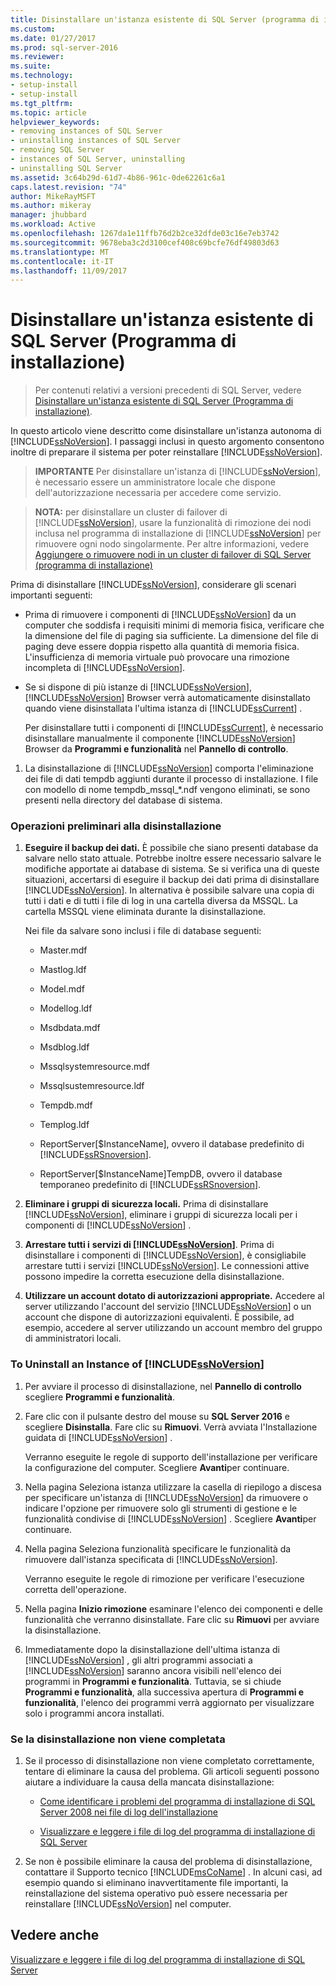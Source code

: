 ```yaml
---
title: Disinstallare un'istanza esistente di SQL Server (programma di installazione) | Microsoft Docs
ms.custom: 
ms.date: 01/27/2017
ms.prod: sql-server-2016
ms.reviewer: 
ms.suite: 
ms.technology:
- setup-install
- setup-install
ms.tgt_pltfrm: 
ms.topic: article
helpviewer_keywords:
- removing instances of SQL Server
- uninstalling instances of SQL Server
- removing SQL Server
- instances of SQL Server, uninstalling
- uninstalling SQL Server
ms.assetid: 3c64b29d-61d7-4b86-961c-0de62261c6a1
caps.latest.revision: "74"
author: MikeRayMSFT
ms.author: mikeray
manager: jhubbard
ms.workload: Active
ms.openlocfilehash: 1267da1e11ffb76d2b2ce32dfde03c16e7eb3742
ms.sourcegitcommit: 9678eba3c2d3100cef408c69bcfe76df49803d63
ms.translationtype: MT
ms.contentlocale: it-IT
ms.lasthandoff: 11/09/2017
---
```

# <a name="uninstall-an-existing-instance-of-sql-server-setup"></a>Disinstallare un'istanza esistente di SQL Server (Programma di installazione)

 > Per contenuti relativi a versioni precedenti di SQL Server, vedere [Disinstallare un'istanza esistente di SQL Server (Programma di installazione)](https://msdn.microsoft.com/en-US/library/ms143412(SQL.120).aspx).

  In questo articolo viene descritto come disinstallare un'istanza autonoma di [!INCLUDE[ssNoVersion](../../includes/ssnoversion-md.md)]. I passaggi inclusi in questo argomento consentono inoltre di preparare il sistema per poter reinstallare [!INCLUDE[ssNoVersion](../../includes/ssnoversion-md.md)].  
  
>**IMPORTANTE** Per disinstallare un'istanza di [!INCLUDE[ssNoVersion](../../includes/ssnoversion-md.md)], è necessario essere un amministratore locale che dispone dell'autorizzazione necessaria per accedere come servizio.  
  
> **NOTA:** per disinstallare un cluster di failover di [!INCLUDE[ssNoVersion](../../includes/ssnoversion-md.md)], usare la funzionalità di rimozione dei nodi inclusa nel programma di installazione di [!INCLUDE[ssNoVersion](../../includes/ssnoversion-md.md)] per rimuovere ogni nodo singolarmente. Per altre informazioni, vedere [Aggiungere o rimuovere nodi in un cluster di failover di SQL Server &#40;programma di installazione&#41;](../../sql-server/failover-clusters/install/add-or-remove-nodes-in-a-sql-server-failover-cluster-setup.md)  
  
 Prima di disinstallare [!INCLUDE[ssNoVersion](../../includes/ssnoversion-md.md)], considerare gli scenari importanti seguenti:  
  
-   Prima di rimuovere i componenti di [!INCLUDE[ssNoVersion](../../includes/ssnoversion-md.md)] da un computer che soddisfa i requisiti minimi di memoria fisica, verificare che la dimensione del file di paging sia sufficiente. La dimensione del file di paging deve essere doppia rispetto alla quantità di memoria fisica. L'insufficienza di memoria virtuale può provocare una rimozione incompleta di [!INCLUDE[ssNoVersion](../../includes/ssnoversion-md.md)].  
  
-   Se si dispone di più istanze di [!INCLUDE[ssNoVersion](../../includes/ssnoversion-md.md)], [!INCLUDE[ssNoVersion](../../includes/ssnoversion-md.md)] Browser verrà automaticamente disinstallato quando viene disinstallata l'ultima istanza di [!INCLUDE[ssCurrent](../../includes/sscurrent-md.md)] .  
  
     Per disinstallare tutti i componenti di [!INCLUDE[ssCurrent](../../includes/sscurrent-md.md)], è necessario disinstallare manualmente il componente [!INCLUDE[ssNoVersion](../../includes/ssnoversion-md.md)] Browser da **Programmi e funzionalità** nel **Pannello di controllo**.  
  
1.  La disinstallazione di [!INCLUDE[ssNoVersion](../../includes/ssnoversion-md.md)] comporta l'eliminazione dei file di dati tempdb aggiunti durante il processo di installazione. I file con modello di nome tempdb_mssql_*.ndf vengono eliminati, se sono presenti nella directory del database di sistema.  
  
### <a name="before-you-uninstall"></a>Operazioni preliminari alla disinstallazione  
  
1.  **Eseguire il backup dei dati.** È possibile che siano presenti database da salvare nello stato attuale. Potrebbe inoltre essere necessario salvare le modifiche apportate ai database di sistema. Se si verifica una di queste situazioni, accertarsi di eseguire il backup dei dati prima di disinstallare [!INCLUDE[ssNoVersion](../../includes/ssnoversion-md.md)]. In alternativa è possibile salvare una copia di tutti i dati e di tutti i file di log in una cartella diversa da MSSQL. La cartella MSSQL viene eliminata durante la disinstallazione.  
  
     Nei file da salvare sono inclusi i file di database seguenti:  
  
    -   Master.mdf  
  
    -   Mastlog.ldf  
  
    -   Model.mdf  
  
    -   Modellog.ldf  
  
    -   Msdbdata.mdf  
  
    -   Msdblog.ldf  
  
    -   Mssqlsystemresource.mdf  
  
    -   Mssqlsustemresource.ldf  
  
    -   Tempdb.mdf  
  
    -   Templog.ldf  
  
    -   ReportServer[$InstanceName], ovvero il database predefinito di [!INCLUDE[ssRSnoversion](../../includes/ssrsnoversion-md.md)].  
  
    -   ReportServer[$InstanceName]TempDB, ovvero il database temporaneo predefinito di [!INCLUDE[ssRSnoversion](../../includes/ssrsnoversion-md.md)].  
  
2.  **Eliminare i gruppi di sicurezza locali.** Prima di disinstallare [!INCLUDE[ssNoVersion](../../includes/ssnoversion-md.md)], eliminare i gruppi di sicurezza locali per i componenti di [!INCLUDE[ssNoVersion](../../includes/ssnoversion-md.md)] .  
  
3.  **Arrestare tutti i** **servizi di [!INCLUDE[ssNoVersion](../../includes/ssnoversion-md.md)]**. Prima di disinstallare i componenti di [!INCLUDE[ssNoVersion](../../includes/ssnoversion-md.md)], è consigliabile arrestare tutti i servizi [!INCLUDE[ssNoVersion](../../includes/ssnoversion-md.md)]. Le connessioni attive possono impedire la corretta esecuzione della disinstallazione.  
  
4.  **Utilizzare un account dotato di autorizzazioni appropriate.** Accedere al server utilizzando l'account del servizio [!INCLUDE[ssNoVersion](../../includes/ssnoversion-md.md)] o un account che dispone di autorizzazioni equivalenti. È possibile, ad esempio, accedere al server utilizzando un account membro del gruppo di amministratori locali.  
  
### <a name="to-uninstall-an-instance-of-includessnoversionincludesssnoversion-mdmd"></a>To Uninstall an Instance of [!INCLUDE[ssNoVersion](../../includes/ssnoversion-md.md)]  
  
1.  Per avviare il processo di disinstallazione, nel **Pannello di controllo** scegliere **Programmi e funzionalità**.  
  
2.  Fare clic con il pulsante destro del mouse su **SQL Server 2016** e scegliere **Disinstalla**. Fare clic su **Rimuovi**. Verrà avviata l'Installazione guidata di [!INCLUDE[ssNoVersion](../../includes/ssnoversion-md.md)] .  
  
     Verranno eseguite le regole di supporto dell'installazione per verificare la configurazione del computer. Scegliere **Avanti**per continuare.  
  
3.  Nella pagina Seleziona istanza utilizzare la casella di riepilogo a discesa per specificare un'istanza di [!INCLUDE[ssNoVersion](../../includes/ssnoversion-md.md)] da rimuovere o indicare l'opzione per rimuovere solo gli strumenti di gestione e le funzionalità condivise di [!INCLUDE[ssNoVersion](../../includes/ssnoversion-md.md)] . Scegliere **Avanti**per continuare.  
  
4.  Nella pagina Seleziona funzionalità specificare le funzionalità da rimuovere dall'istanza specificata di [!INCLUDE[ssNoVersion](../../includes/ssnoversion-md.md)].  
  
     Verranno eseguite le regole di rimozione per verificare l'esecuzione corretta dell'operazione.  
  
5.  Nella pagina **Inizio rimozione** esaminare l'elenco dei componenti e delle funzionalità che verranno disinstallate. Fare clic su **Rimuovi** per avviare la disinstallazione.  
  
6.  Immediatamente dopo la disinstallazione dell'ultima istanza di [!INCLUDE[ssNoVersion](../../includes/ssnoversion-md.md)] , gli altri programmi associati a [!INCLUDE[ssNoVersion](../../includes/ssnoversion-md.md)] saranno ancora visibili nell'elenco dei programmi in **Programmi e funzionalità**. Tuttavia, se si chiude **Programmi e funzionalità**, alla successiva apertura di **Programmi e funzionalità**, l'elenco dei programmi verrà aggiornato per visualizzare solo i programmi ancora installati.  
  
### <a name="if-the-uninstallation-fails"></a>Se la disinstallazione non viene completata  
  
1.  Se il processo di disinstallazione non viene completato correttamente, tentare di eliminare la causa del problema. Gli articoli seguenti possono aiutare a individuare la causa della mancata disinstallazione:  
  
    -   [Come identificare i problemi del programma di installazione di SQL Server 2008 nei file di log dell'installazione](http://support.microsoft.com/kb/955396/en-us)  
  
    -   [Visualizzare e leggere i file di log del programma di installazione di SQL Server](../../database-engine/install-windows/view-and-read-sql-server-setup-log-files.md)  
  
2.  Se non è possibile eliminare la causa del problema di disinstallazione, contattare il Supporto tecnico [!INCLUDE[msCoName](../../includes/msconame-md.md)] . In alcuni casi, ad esempio quando si eliminano inavvertitamente file importanti, la reinstallazione del sistema operativo può essere necessaria per reinstallare [!INCLUDE[ssNoVersion](../../includes/ssnoversion-md.md)] nel computer.  
  
## <a name="see-also"></a>Vedere anche  
 [Visualizzare e leggere i file di log del programma di installazione di SQL Server](../../database-engine/install-windows/view-and-read-sql-server-setup-log-files.md)  
  
  
